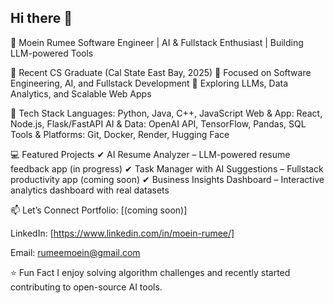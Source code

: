 ## Hi there 👋

📌 Moein Rumee
Software Engineer | AI & Fullstack Enthusiast | Building LLM-powered Tools

🔹 Recent CS Graduate (Cal State East Bay, 2025)
🔹 Focused on Software Engineering, AI, and Fullstack Development
🔹 Exploring LLMs, Data Analytics, and Scalable Web Apps

🚀 Tech Stack
Languages: Python, Java, C++, JavaScript
Web & App: React, Node.js, Flask/FastAPI
AI & Data: OpenAI API, TensorFlow, Pandas, SQL
Tools & Platforms: Git, Docker, Render, Hugging Face

💻 Featured Projects
✔ AI Resume Analyzer – LLM-powered resume feedback app (in progress)
✔ Task Manager with AI Suggestions – Fullstack productivity app (coming soon)
✔ Business Insights Dashboard – Interactive analytics dashboard with real datasets

📫 Let’s Connect
Portfolio: [(coming soon)]

LinkedIn: [https://www.linkedin.com/in/moein-rumee/]

Email: rumeemoein@gmail.com

⭐ Fun Fact
I enjoy solving algorithm challenges and recently started contributing to open-source AI tools.
